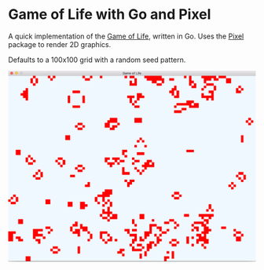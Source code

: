 # Game of Life with Go and Pixel

A quick implementation of the [Game of Life](https://en.wikipedia.org/wiki/Conway%27s_Game_of_Life), written in Go. Uses the [Pixel](https://github.com/faiface/pixel) package to render 2D graphics.

Defaults to a 100x100 grid with a random seed pattern.

![Screenshot of application window](screenshot.png)